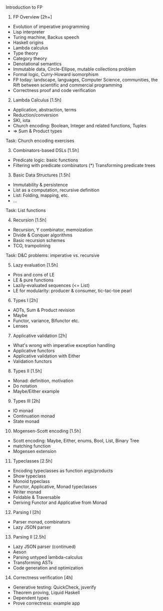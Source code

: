 Introduction to FP

1. FP Overview [2h+]
  * Evolution of imperative programming
  * Lisp interpreter
  * Turing machine, Backus speech
  * Haskell origins
  * Lambda calculus
  * Type theory
  * Category theory
  * Denotational semantics
  * Immutable data, Circle-Ellipse, mutable collections problem
  * Formal logic, Curry-Howard isomorphism
  * FP today: landscape, languages, Computer Science, communities, the Rift between scientific and commercial programming
  * Correctness proof and code verification

2. Lambda Calculus [1.5h]
  * Application, abstraction, terms
  * Reduction/conversion
  * SKI, iota
  * Church encoding: Boolean, Integer and related functions, Tuples
  * => Sum & Product types

Task: Church encoding exercises

3. Combinators-based DSLs  [1.5h]
  * Predicate logic: basic functions
  * Filtering with predicate combinators
 (*) Transforming predicate trees

3. Basic Data Structures [1.5h]
  * Immutability & persistence
  * List as a computation, recursive definition
  * List: Folding, mapping, etc.
  * ...

Task: List functions

4. Recursion [1.5h]
  * Recursion, Y combinator, memoization
  * Divide & Conquer algorithms
  * Basic recursion schemes
  * TCO, trampolining

Task: D&C problems: imperative vs. recursive

5. Lazy evaluation [1.5h]
  * Pros and cons of LE
  * LE & pure functions
  * Lazily-evaluated sequences (<= List)
  * LE for modularity: producer & consumer, tic-tac-toe pearl

6. Types I [2h]
  * ADTs, Sum & Product revision
  * Maybe 
  * Functor, variance, Bifunctor etc.
  * Lenses

7. Applicative validation [2h]
  * What's wrong with imperative exception handling
  * Applicative functors
  * Applicative validation with Either
  * Validation functors

8. Types II [1.5h]
  * Monad: definition, motivation
  * Do notation
  * Maybe/Either example
  
9. Types III [2h] 
  * IO monad
  * Continuation monad
  * State monad

10. Mogensen-Scott encoding [1.5h]
  * Scott encoding: Maybe, Either, enums, Bool, List, Binary Tree
  * matching function  
  * Mogensen extension
  
11. Typeclasses [2.5h]
  * Encoding typeclasses as function args/products
  * Show typeclass
  * Monoid typeclass
  * Functor, Applicative, Monad typeclasses
  * Writer monad
  * Foldable & Traversable
  * Deriving Functor and Applicative from Monad

12. Parsing I [2h]
  * Parser monad, combinators
  * Lazy JSON parser

13. Parsing II [2.5h]
  * Lazy JSON parser (continued)
  * Aeson
  * Parsing untyped lambda-calculus
  * Transforming ASTs
  * Code generation and optimization  

14. Correctness verification [4h]
  * Generative testing: QuickCheck, jsverify
  * Theorem proving, Liquid Haskell 
  * Dependent types
  * Prove correctness: example app

